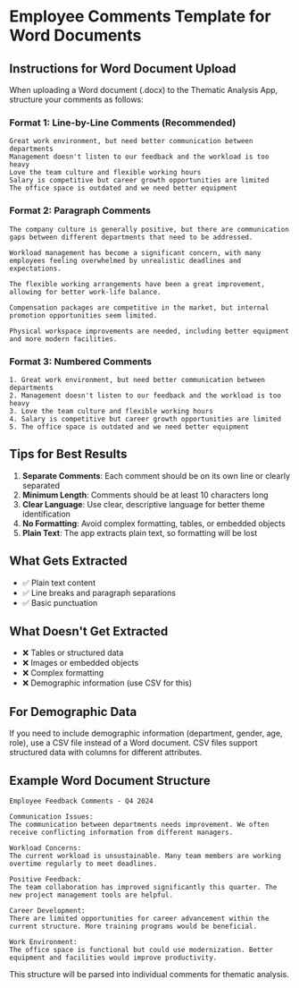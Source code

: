 # Employee Comments Template for Word Documents

## Instructions for Word Document Upload

When uploading a Word document (.docx) to the Thematic Analysis App, structure your comments as follows:

### Format 1: Line-by-Line Comments (Recommended)
```
Great work environment, but need better communication between departments
Management doesn't listen to our feedback and the workload is too heavy
Love the team culture and flexible working hours
Salary is competitive but career growth opportunities are limited
The office space is outdated and we need better equipment
```

### Format 2: Paragraph Comments
```
The company culture is generally positive, but there are communication gaps between different departments that need to be addressed.

Workload management has become a significant concern, with many employees feeling overwhelmed by unrealistic deadlines and expectations.

The flexible working arrangements have been a great improvement, allowing for better work-life balance.

Compensation packages are competitive in the market, but internal promotion opportunities seem limited.

Physical workspace improvements are needed, including better equipment and more modern facilities.
```

### Format 3: Numbered Comments
```
1. Great work environment, but need better communication between departments
2. Management doesn't listen to our feedback and the workload is too heavy
3. Love the team culture and flexible working hours
4. Salary is competitive but career growth opportunities are limited
5. The office space is outdated and we need better equipment
```

## Tips for Best Results

1. **Separate Comments**: Each comment should be on its own line or clearly separated
2. **Minimum Length**: Comments should be at least 10 characters long
3. **Clear Language**: Use clear, descriptive language for better theme identification
4. **No Formatting**: Avoid complex formatting, tables, or embedded objects
5. **Plain Text**: The app extracts plain text, so formatting will be lost

## What Gets Extracted

- ✅ Plain text content
- ✅ Line breaks and paragraph separations
- ✅ Basic punctuation

## What Doesn't Get Extracted

- ❌ Tables or structured data
- ❌ Images or embedded objects
- ❌ Complex formatting
- ❌ Demographic information (use CSV for this)

## For Demographic Data

If you need to include demographic information (department, gender, age, role), use a CSV file instead of a Word document. CSV files support structured data with columns for different attributes.

## Example Word Document Structure

```
Employee Feedback Comments - Q4 2024

Communication Issues:
The communication between departments needs improvement. We often receive conflicting information from different managers.

Workload Concerns:
The current workload is unsustainable. Many team members are working overtime regularly to meet deadlines.

Positive Feedback:
The team collaboration has improved significantly this quarter. The new project management tools are helpful.

Career Development:
There are limited opportunities for career advancement within the current structure. More training programs would be beneficial.

Work Environment:
The office space is functional but could use modernization. Better equipment and facilities would improve productivity.
```

This structure will be parsed into individual comments for thematic analysis.

